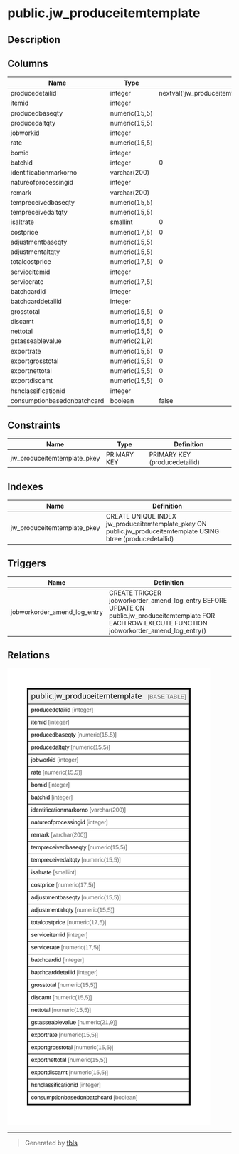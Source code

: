 # public.jw_produceitemtemplate

## Description

## Columns

| Name | Type | Default | Nullable | Children | Parents | Comment |
| ---- | ---- | ------- | -------- | -------- | ------- | ------- |
| producedetailid | integer | nextval('jw_produceitemtemplate_producedetailid_seq'::regclass) | false |  |  |  |
| itemid | integer |  | true |  |  |  |
| producedbaseqty | numeric(15,5) |  | true |  |  |  |
| producedaltqty | numeric(15,5) |  | true |  |  |  |
| jobworkid | integer |  | true |  |  |  |
| rate | numeric(15,5) |  | true |  |  |  |
| bomid | integer |  | true |  |  |  |
| batchid | integer | 0 | true |  |  |  |
| identificationmarkorno | varchar(200) |  | true |  |  |  |
| natureofprocessingid | integer |  | true |  |  |  |
| remark | varchar(200) |  | true |  |  |  |
| tempreceivedbaseqty | numeric(15,5) |  | true |  |  |  |
| tempreceivedaltqty | numeric(15,5) |  | true |  |  |  |
| isaltrate | smallint | 0 | true |  |  |  |
| costprice | numeric(17,5) | 0 | true |  |  |  |
| adjustmentbaseqty | numeric(15,5) |  | true |  |  |  |
| adjustmentaltqty | numeric(15,5) |  | true |  |  |  |
| totalcostprice | numeric(17,5) | 0 | true |  |  |  |
| serviceitemid | integer |  | true |  |  |  |
| servicerate | numeric(17,5) |  | true |  |  |  |
| batchcardid | integer |  | true |  |  |  |
| batchcarddetailid | integer |  | true |  |  |  |
| grosstotal | numeric(15,5) | 0 | true |  |  |  |
| discamt | numeric(15,5) | 0 | true |  |  |  |
| nettotal | numeric(15,5) | 0 | true |  |  |  |
| gstasseablevalue | numeric(21,9) |  | true |  |  |  |
| exportrate | numeric(15,5) | 0 | true |  |  |  |
| exportgrosstotal | numeric(15,5) | 0 | true |  |  |  |
| exportnettotal | numeric(15,5) | 0 | true |  |  |  |
| exportdiscamt | numeric(15,5) | 0 | true |  |  |  |
| hsnclassificationid | integer |  | true |  |  |  |
| consumptionbasedonbatchcard | boolean | false | true |  |  |  |

## Constraints

| Name | Type | Definition |
| ---- | ---- | ---------- |
| jw_produceitemtemplate_pkey | PRIMARY KEY | PRIMARY KEY (producedetailid) |

## Indexes

| Name | Definition |
| ---- | ---------- |
| jw_produceitemtemplate_pkey | CREATE UNIQUE INDEX jw_produceitemtemplate_pkey ON public.jw_produceitemtemplate USING btree (producedetailid) |

## Triggers

| Name | Definition |
| ---- | ---------- |
| jobworkorder_amend_log_entry | CREATE TRIGGER jobworkorder_amend_log_entry BEFORE UPDATE ON public.jw_produceitemtemplate FOR EACH ROW EXECUTE FUNCTION jobworkorder_amend_log_entry() |

## Relations

![er](public.jw_produceitemtemplate.svg)

---

> Generated by [tbls](https://github.com/k1LoW/tbls)
